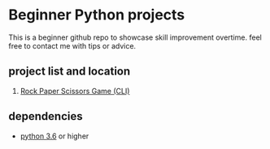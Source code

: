 # Beginner Python projects
This is a beginner github repo to showcase skill improvement overtime.
feel free to contact me with tips or advice.

## project list and location
1. [Rock Paper Scissors Game (CLI)](https://github.com/fluoxas/Beginner_projects/rock_paper_scissors) 


## dependencies
* [python 3.6](https://www.python.org/downloads/) or higher
